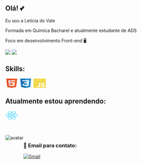 ## Olá! 💕

Eu sou a Letícia do Vale

Formada em Química Bacharel e atualmente estudante de ADS

Foco em desenvolvimento Front-end 🖥️

<div>
  <img height="180cm" src="https://github-readme-stats.vercel.app/api?username=letdovale&show_icons=true&theme=midnight-purple"/>
  <img height="180cm" src="https://github-readme-stats.vercel.app/api/top-langs/?username=letdovale&layout=compact&theme=midnight-purple"/>
 
</div>

## Skills:

<div>
  <img align="center" height="30" width="40" alt="html-icon" src="https://raw.githubusercontent.com/devicons/devicon/master/icons/html5/html5-original.svg">
  <img align="center" height="30" width="40" alt="css-icon" src="https://raw.githubusercontent.com/devicons/devicon/master/icons/css3/css3-original.svg">
  <img align="center" height="30" width="40" alt="js-icon"  src="https://raw.githubusercontent.com/devicons/devicon/master/icons/javascript/javascript-plain.svg">
</div>

## Atualmente estou aprendendo:

<div>
  <img align="center" height="30" width="40" alt="react-icon" src="https://raw.githubusercontent.com/devicons/devicon/master/icons/react/react-original.svg">
</div>

##

<div  align="center"> 
  <div style="display: inline_block"><br>
  <img align="left" height="200" alt="avatar" src="https://user-images.githubusercontent.com/132018544/235552978-a0ab3c79-e9f7-4f1a-8bd2-6849e8ff6635.png"/>
  </div>
</div>

 ### 📩 Email para contato: 

[![Gmail](https://img.shields.io/badge/Gmail-D14836?style=for-the-badge&logo=gmail&logoColor=white)](mailto:leticiadovale.o2@gmail.com)
  
    
   
